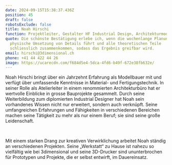```yaml
---
date: 2024-09-15T15:38:37.436Z
position: 45
draft: false
robotsExclude: false
title: Noah Hirschi
function: Projektleiter, Gestalter HF Industrial Design, Architekturmodellbauer EFZ
quote: Die schönste Bestätigung erlebe ich, wenn die wochenlange Planung in die
  physische Umsetzung von Details führt und alle theoretischen Teile
  schliesslich zusammenkommen, sodass das Ergebnis greifbar wird.
email: hirschi@3dimensional.ch
phone: +41 44 422 44 26
image: https://ucarecdn.com/f684d5e4-5dca-4fd6-b49f-672e38fb632e/
---
```

Noah Hirschi bringt über ein Jahrzehnt Erfahrung als Modellbauer mit und verfügt über umfassende Kenntnisse in Material- und Fertigungstechnik. In seiner Rolle als Atelierleiter in einem renommierten Architekturbüro hat er wertvolle Einblicke in grosse Bauprojekte gesammelt. Durch seine Weiterbildung zum diplomierten Industrial Designer hat Noah sein vorhandenes Wissen nicht nur erweitert, sondern auch verknüpft. Seine umfangreichen Erfahrungen und Fähigkeiten in verschiedenen Bereichen machen seine Tätigkeit zu mehr als nur einem Beruf; sie sind seine große Leidenschaft.

 

Mit einem starken Drang zur kreativen Verwirklichung arbeitet Noah ständig an verschiedenen Projekten. Seine „Werkstatt“ zu Hause ist nahezu so vielfältig wie bei 3dimensional und seine 3D-Drucker sind ununterbrochen für Prototypen und Projekte, die er selbst entwirft, im Dauereinsatz.